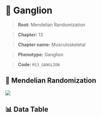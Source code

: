 # 🧪 Ganglion

> **Root:** Mendelian Randomization

> **Chapter:** 13  

> **Chapter name:** Musculoskeletal

> **Phenotype:** Ganglion  

> **Code:** `M13_GANGLION`

## 🧬 Mendelian Randomization  

<img src="/MR/Figures/Forward/M13_GANGLION.png"/>

## 📊 Data Table

<CsvTableMRF src="/MR/Data/Forward/M13_GANGLION.csv"/>
